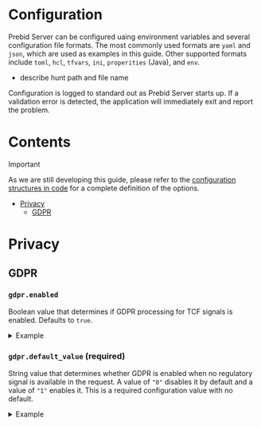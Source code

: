 # Configuration

Prebid Server can be configured uaing environment variables and several configuration file formats. The most commonly used formats are `yaml` and `json`, which are used as examples in this guide. Other supported formats include `toml`, `hcl`, `tfvars`, `ini`, `properities` (Java), and `env`.

- describe hunt path and file name



Configuration is logged to standard out as Prebid Server starts up. If a validation error is detected, the application will immediately exit and report the problem.

# Contents
> [!IMPORTANT]
> As we are still developing this guide, please refer to the [configuration structures in code](../../config/config.go) for a complete definition of the options.

- [Privacy](#privacy)
  - [GDPR](#gdpr)

# Privacy

## GDPR

### `gdpr.enabled`
Boolean value that determines if GDPR processing for TCF signals is enabled. Defaults to `true`.
<details>
  <summary>Example</summary>
  <p>

  YAML:
  ```
  gdpr:
    enabled: true
  ```

  JSON:
  ```
  {
    "gdpr": {
      "enabled": true
    }
  }
  ```

  Environment Variable:
  ```
  PBS_GDPR_ENABLED: true
  ```

  </p>
</details>


### `gdpr.default_value` (required)
String value that determines whether GDPR is enabled when no regulatory signal is available in the request. A value of `"0"` disables it by default and a value of `"1"` enables it. This is a required configuration value with no default.
<details>
  <summary>Example</summary>
  <p>

  YAML:
  ```
  gdpr:
    default_value: "0"
  ```

  JSON:
  ```
  {
    "gdpr": {
      "default_value": "0"
    }
  }
  ```

  Environment Variable:
  ```
  PBS_GDPR_DEFAULT_VALUE: 0
  ```

  </p>
</details>
